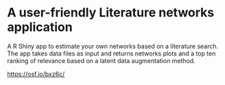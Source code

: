 # A user-friendly Literature networks application 
A R Shiny app to estimate your own networks based on a literature search. The app takes data files as input and returns networks plots and a top ten ranking of relevance based on a latent data augmentation method.

https://osf.io/bxz6c/
